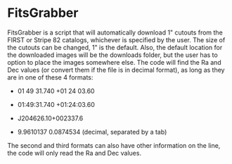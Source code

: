# FitsGrabber
FitsGrabber is a script that will automatically download 1" cutouts from the FIRST or Stripe 82 catalogs, whichever is specified by the user. The size of the cutouts can be changed, 1" is the default. Also, the default location for the downloaded images will be the downloads folder, but the user has to option to place the images somewhere else.
The code will find the Ra and Dec values (or convert them if the file is in decimal format), as long as they are in one of these 4 formats:

- 01 49 31.740 +01 24 03.60 

- 01:49:31.740 +01:24:03.60 

- J204626.10+002337.6 

- 9.9610137  0.0874534 (decimal, separated by a tab) 

The second and third formats can also have other information on the line, the code will only read the Ra and Dec values.
